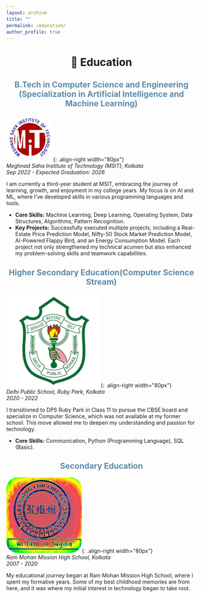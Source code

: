 ```yaml
---
layout: archive
title: ""
permalink: /education/
author_profile: true
---
```

<h1 align=center>🏫 Education</h1>

<h2 style='color:#5D8AA8; text-align:center'>B.Tech in Computer Science and Engineering 
(Specialization in Artificial Intelligence and Machine Learning)</h2>

![MSIT](/images/msit.png){: .align-right width="80px"}
<br>
*Meghnad Saha Institute of Technology (MSIT), Kolkata*  
*Sep 2022 - Expected Graduation: 2026*

I am currently a third-year student at MSIT, embracing the journey of learning, growth, and enjoyment in my college years. My focus is on AI and ML, where I've developed skills in various programming languages and tools.

- **Core Skills:**  Machine Learning, Deep Learning, Operating System, Data Structures, Algorithms, Pattern Recognition.
- **Key Projects:** Successfully executed multiple projects, including a Real-Estate Price Prediction Model, Nifty-50 Stock Market Prediction Model, AI-Powered Flappy Bird, and an Energy Consumption Model. Each project not only strengthened my technical acumen but also enhanced my problem-solving skills and teamwork capabilities.

<h2 style='color:#5D8AA8; text-align:center'>Higher Secondary Education(Computer Science Stream)</h2>

![DPSRPK](/images/dpsrpk.png){: .align-right width="80px"}
<br>
*Delhi Public School, Ruby Park, Kolkata*  
*2020 - 2022*

I transitioned to DPS Ruby Park in Class 11 to pursue the CBSE board and specialize in Computer Science, which was not available at my former school. This move allowed me to deepen my understanding and passion for technology.

- **Core Skills:** Communication, Python (Programming Language), SQL (Basic).

<h2 style='color:#5D8AA8; text-align:center'>Secondary Education</h2>

![RMMHS](/images/rmmhs.png){: .align-right width="80px"}
<br>
*Ram Mohan Mission High School, Kolkata*  
*2007 - 2020*

My educational journey began at Ram Mohan Mission High School, where I spent my formative years. Some of my best childhood memories are from here, and it was where my initial interest in technology began to take root.

